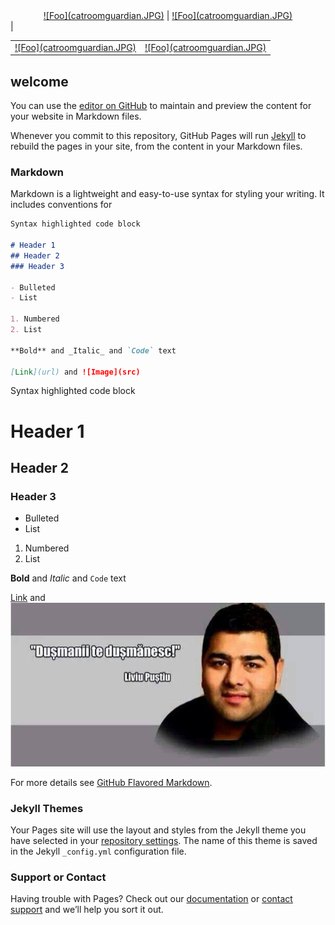 <div style="text-align:center">
  <a href="http://google.com/" rel="some text">
    ![Foo](catroomguardian.JPG)</a>  | <a href="https://www.youtube.com/watch?v=oHg5SJYRHA0" rel="roll">![Foo](catroomguardian.JPG)
  </a>
</div>

<table><tr>
<td><a href="https://www.youtube.com/watch?v=oHg5SJYRHA0" rel="roll">![Foo](catroomguardian.JPG) </td> | <td> <a href="https://www.youtube.com/watch?v=oHg5SJYRHA0" rel="roll">![Foo](catroomguardian.JPG) </td>
</tr></table>

## welcome

You can use the [editor on GitHub](https://github.com/AdrianPopa1909/AdrianPopa1909.github.io/edit/master/docs/index.md) to maintain and preview the content for your website in Markdown files.

Whenever you commit to this repository, GitHub Pages will run [Jekyll](https://jekyllrb.com/) to rebuild the pages in your site, from the content in your Markdown files.

### Markdown

Markdown is a lightweight and easy-to-use syntax for styling your writing. It includes conventions for

```markdown
Syntax highlighted code block

# Header 1
## Header 2
### Header 3

- Bulleted
- List

1. Numbered
2. List

**Bold** and _Italic_ and `Code` text

[Link](url) and ![Image](src)
```
Syntax highlighted code block

# Header 1
## Header 2
### Header 3

- Bulleted
- List

1. Numbered
2. List

**Bold** and _Italic_ and `Code` text

[Link](url) and ![Image](579038_252340704942690_1104975101_n.jpg)

For more details see [GitHub Flavored Markdown](https://guides.github.com/features/mastering-markdown/).

### Jekyll Themes

Your Pages site will use the layout and styles from the Jekyll theme you have selected in your [repository settings](https://github.com/AdrianPopa1909/AdrianPopa1909.github.io/settings). The name of this theme is saved in the Jekyll `_config.yml` configuration file.

### Support or Contact

Having trouble with Pages? Check out our [documentation](https://docs.github.com/categories/github-pages-basics/) or [contact support](https://github.com/contact) and we’ll help you sort it out.
